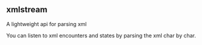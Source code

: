 ## xmlstream ##

A lightweight api for parsing xml

You can listen to xml encounters and states by parsing the xml char by char.